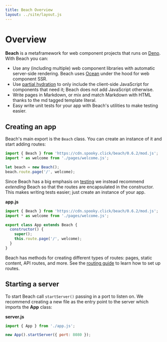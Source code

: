 ```yaml
---
title: Beach Overview
layout: ../site/layout.js
---
```


# Overview

__Beach__ is a metaframework for web component projects that runs on [Deno](https://deno.land/). With Beach you can:

* Use any (including multiple) web component libraries with automatic server-side rendering. Beach uses [Ocean](https://github.com/matthewp/ocean) under the hood for web component SSR.
* Use [partial hydration](https://docs.astro.build/core-concepts/component-hydration) to only include the client-side JavaScript for components that need it; Beach does not add JavaScript otherwise.
* Write pages in Markdown, or mix and match Markdown with HTML thanks to the md tagged template literal.
* Easy write unit tests for your app with Beach's utilities to make testing easier.

## Creating an app

Beach's main export is the `Beach` class. You can create an instance of it and start adding routes:

```js
import { Beach } from 'https://cdn.spooky.click/beach/0.6.2/mod.js';
import * as welcome from './pages/welcome.js';

let beach = new Beach();
beach.route.page('/', welcome);
```

Since Beach has a big emphasis on [testing](../testing/) we instead recommend *extending* Beach so that the routes are encapsulated in the constructor. This makes writing tests easier; just create an instance of your app.

__app.js__

```js
import { Beach } from 'https://cdn.spooky.click/beach/0.6.2/mod.js';
import * as welcome from './pages/welcome.js';

export class App extends Beach {
  constructor() {
    super();
    this.route.page('/', welcome);
  }
}
```

Beach has methods for creating different types of routes: pages, static content, API routes, and more. See the [routing guide](../routing/) to learn how to set up routes.

## Starting a server

To start Beach call `startServer()` passing in a port to listen on. We recommend creating a new file as the entry point to the server which imports the __App__ class:

__server.js__

```js
import { App } from './app.js';

new App().startServer({ port: 8080 });
```